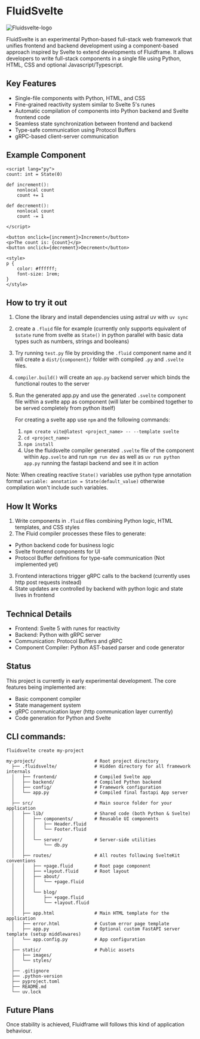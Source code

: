 # FluidSvelte

![Fluidsvelte-logo](https://indigo-radical-heron-149.mypinata.cloud/ipfs/bafkreicg4yyrp252mj6z54gj5paebker5uf33kktlxzjsrqhywv2ya2dle)

FluidSvelte is an experimental Python-based full-stack web framework that unifies frontend and backend development using a component-based approach inspired by Svelte to extend developments of Fluidframe. It allows developers to write full-stack components in a single file using Python, HTML, CSS and optional Javascript/Typescript.


## Key Features
- Single-file components with Python, HTML, and CSS
- Fine-grained reactivity system similar to Svelte 5's runes
- Automatic compilation of components into Python backend and Svelte frontend code
- Seamless state synchronization between frontend and backend
- Type-safe communication using Protocol Buffers
- gRPC-based client-server communication


## Example Component
```fluid
<script lang="py">
count: int = State(0)

def increment():
    nonlocal count
    count += 1

def decrement():
    nonlocal count
    count -= 1

</script>

<button onclick={increment}>Increment</button>
<p>The count is: {count}</p>
<button onclick={decrement}>Decrement</button>

<style>
p {
    color: #ffffff;
    font-size: 1rem;
}
</style>
```

## How to try it out
1. Clone the library and install dependencies using astral uv with `uv sync`
2. create a `.fluid` file for example (currently only supports equivalent of `$state` rune from svelte as `State()` in python parallel with basic data types such as numbers, strings and booleans)
3. Try running `test.py` file by providing the `.fluid` component name and it will create a `dist/{component}/` folder with compiled `.py` and `.svelte` files.
4. `compiler.build()` will create an `app.py` backend server which binds the functional routes to the server
5. Run the generated app.py and use the generated `.svelte` component file within a svelte app as component (will later be combined together to be served completely from python itself)

    For creating a svelte app use `npm` and the following commands:
    1. `npm create vite@latest <project_name> -- --template svelte`
    2. `cd <project_name>`
    3. `npm install`
    4. Use the fluidsvelte compiler generated `.svelte` file of the component within `App.svelte` and run `npm run dev` as well as `uv run python app.py` running the fastapi backend and see it in action


Note: When creating reactive `State()` variables use python type annotation format `variable: annotation = State(default_value)` otherwise compilation won't include such variables.


## How It Works
1. Write components in `.fluid` files combining Python logic, HTML templates, and CSS styles
2. The Fluid compiler processes these files to generate:
  - Python backend code for business logic
  - Svelte frontend components for UI
  - Protocol Buffer definitions for type-safe communication (Not implemented yet)
3. Frontend interactions trigger gRPC calls to the backend (currently uses http post requests instead)
4. State updates are controlled by backend with python logic and state lives in frontend


## Technical Details
- Frontend: Svelte 5 with runes for reactivity
- Backend: Python with gRPC server
- Communication: Protocol Buffers and gRPC
- Component Compiler: Python AST-based parser and code generator


## Status
This project is currently in early experimental development. The core features being implemented are:
- Basic component compiler
- State management system
- gRPC communication layer (http communication layer currently)
- Code generation for Python and Svelte


## CLI commands:

`fluidsvelte create my-project`
```
my-project/                      # Root project directory
  ├── .fluidsvelte/              # Hidden directory for all framework internals
  │   ├── frontend/              # Compiled Svelte app
  │   ├── backend/               # Compiled Python backend
  │   ├── config/                # Framework configuration
  │   └── app.py                 # Compiled final fastapi App server
  │
  ├── src/                       # Main source folder for your application
  │   ├── lib/                   # Shared code (both Python & Svelte)
  │   │   ├── components/        # Reusable UI components
  │   │   │   ├── Header.fluid
  │   │   │   └── Footer.fluid
  │   │   │ 
  │   │   └── server/            # Server-side utilities
  │   │       └── db.py
  │   │
  │   ├── routes/                # All routes following SvelteKit conventions
  │   │   ├── +page.fluid        # Root page component
  │   │   ├── +layout.fluid      # Root layout
  │   │   ├── about/
  │   │   │   └── +page.fluid
  │   │   │
  │   │   └── blog/
  │   │       ├── +page.fluid
  │   │       └── +layout.fluid
  │   │
  │   ├── app.html               # Main HTML template for the application
  │   ├── error.html             # Custom error page template
  │   ├── app.py                 # Optional custom FastAPI server template (setup middlewares)
  │   └── app.config.py          # App configuration
  │
  ├── static/                    # Public assets
  │   ├── images/                
  │   └── styles/
  │
  ├── .gitignore    
  ├── .python-version    
  ├── pyproject.toml
  ├── README.md
  └── uv.lock                    
```


## Future Plans
Once stability is achieved, Fluidframe will follows this kind of application behaviour.
